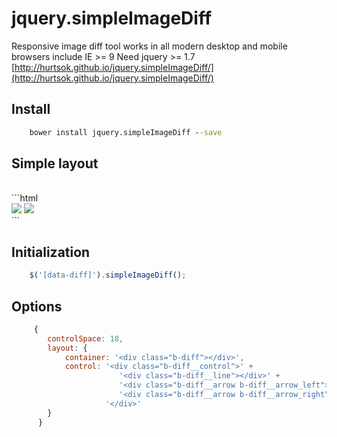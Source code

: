 # jquery.simpleImageDiff

Responsive image diff tool works in all modern desktop and mobile browsers include IE >= 9
Need jquery >= 1.7
[http://hurtsok.github.io/jquery.simpleImageDiff/](http://hurtsok.github.io/jquery.simpleImageDiff/) 

## Install
```cmd
    bower install jquery.simpleImageDiff --save
```
 
## Simple layout
<br/>
```html
    <div data-diff>
        <img src="images/1.jpg" />
        <img src="images/2.jpg" />
    </div> 
```

## Initialization
```js
    $('[data-diff]').simpleImageDiff();
```

## Options
```js 
     { 
        controlSpace: 18,
        layout: {
            container: '<div class="b-diff"></div>',
            control: '<div class="b-diff__control">' +
                        '<div class="b-diff__line"></div>' +
                        '<div class="b-diff__arrow b-diff__arrow_left"></div>' +
                        '<div class="b-diff__arrow b-diff__arrow_right"></div>' +
                     '</div>'
        }
      }      
```